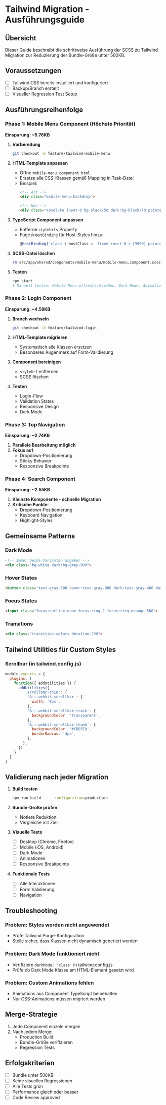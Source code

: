 # Tailwind Migration - Ausführungsguide

## Übersicht
Dieser Guide beschreibt die schrittweise Ausführung der SCSS zu Tailwind Migration zur Reduzierung der Bundle-Größe unter 500KB.

## Voraussetzungen
- [ ] Tailwind CSS bereits installiert und konfiguriert
- [ ] Backup/Branch erstellt
- [ ] Visueller Regression Test Setup

## Ausführungsreihenfolge

### Phase 1: Mobile Menu Component (Höchste Priorität)
**Einsparung: ~5.76KB**

1. **Vorbereitung**
   ```bash
   git checkout -b feature/tailwind-mobile-menu
   ```

2. **HTML-Template anpassen**
   - Öffne `mobile-menu.component.html`
   - Ersetze alle CSS-Klassen gemäß Mapping in Task-Datei
   - Beispiel:
     ```html
     <!-- Alt -->
     <div class="mobile-menu-backdrop">
     
     <!-- Neu -->
     <div class="absolute inset-0 bg-black/50 dark:bg-black/70 pointer-events-auto">
     ```

3. **TypeScript Component anpassen**
   - Entferne `styleUrls` Property
   - Füge `@HostBinding` für Host-Styles hinzu:
     ```typescript
     @HostBinding('class') hostClass = 'fixed inset-0 z-[9999] pointer-events-none';
     ```

4. **SCSS-Datei löschen**
   ```bash
   rm src/app/shared/components/mobile-menu/mobile-menu.component.scss
   ```

5. **Testen**
   ```bash
   npm start
   # Manuell testen: Mobile Menu öffnen/schließen, Dark Mode, Animationen
   ```

### Phase 2: Login Component
**Einsparung: ~4.59KB**

1. **Branch wechseln**
   ```bash
   git checkout -b feature/tailwind-login
   ```

2. **HTML-Template migrieren**
   - Systematisch alle Klassen ersetzen
   - Besonderes Augenmerk auf Form-Validierung

3. **Component bereinigen**
   - `styleUrl` entfernen
   - SCSS löschen

4. **Testen**
   - Login-Flow
   - Validation States
   - Responsive Design
   - Dark Mode

### Phase 3: Top Navigation
**Einsparung: ~2.74KB**

1. **Parallele Bearbeitung möglich**
2. **Fokus auf**:
   - Dropdown-Positionierung
   - Sticky Behavior
   - Responsive Breakpoints

### Phase 4: Search Component
**Einsparung: ~2.55KB**

1. **Kleinste Komponente - schnelle Migration**
2. **Kritische Punkte**:
   - Dropdown-Positionierung
   - Keyboard Navigation
   - Highlight-Styles

## Gemeinsame Patterns

### Dark Mode
```html
<!-- Immer beide Varianten angeben -->
<div class="bg-white dark:bg-gray-900">
```

### Hover States
```html
<button class="text-gray-600 hover:text-gray-900 dark:text-gray-400 dark:hover:text-white">
```

### Focus States
```html
<input class="focus:outline-none focus:ring-2 focus:ring-orange-500">
```

### Transitions
```html
<div class="transition-colors duration-200">
```

## Tailwind Utilities für Custom Styles

### Scrollbar (in tailwind.config.js)
```javascript
module.exports = {
  plugins: [
    function({ addUtilities }) {
      addUtilities({
        '.scrollbar-thin': {
          '&::-webkit-scrollbar': {
            width: '8px',
          },
          '&::-webkit-scrollbar-track': {
            backgroundColor: 'transparent',
          },
          '&::-webkit-scrollbar-thumb': {
            backgroundColor: '#CBD5E0',
            borderRadius: '4px',
          },
        },
      })
    }
  ]
}
```

## Validierung nach jeder Migration

1. **Build testen**
   ```bash
   npm run build -- --configuration=production
   ```

2. **Bundle-Größe prüfen**
   - Notiere Reduktion
   - Vergleiche mit Ziel

3. **Visuelle Tests**
   - [ ] Desktop (Chrome, Firefox)
   - [ ] Mobile (iOS, Android)
   - [ ] Dark Mode
   - [ ] Animationen
   - [ ] Responsive Breakpoints

4. **Funktionale Tests**
   - [ ] Alle Interaktionen
   - [ ] Form Validierung
   - [ ] Navigation

## Troubleshooting

### Problem: Styles werden nicht angewendet
- Prüfe Tailwind Purge-Konfiguration
- Stelle sicher, dass Klassen nicht dynamisch generiert werden

### Problem: Dark Mode funktioniert nicht
- Verifiziere `darkMode: 'class'` in tailwind.config.js
- Prüfe ob Dark Mode Klasse am HTML-Element gesetzt wird

### Problem: Custom Animations fehlen
- Animations aus Component TypeScript beibehalten
- Nur CSS-Animations müssen migriert werden

## Merge-Strategie

1. Jede Component einzeln mergen
2. Nach jedem Merge:
   - Production Build
   - Bundle-Größe verifizieren
   - Regression Tests

## Erfolgskriterien

- [ ] Bundle unter 500KB
- [ ] Keine visuellen Regressionen
- [ ] Alle Tests grün
- [ ] Performance gleich oder besser
- [ ] Code Review approved